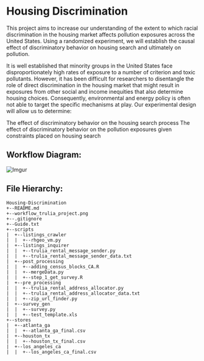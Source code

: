 # Housing Discrimination
This project aims to increase our understanding of the extent to which racial discrimination in the housing market affects pollution exposures across the United States. Using a randomized experiment, we will establish the causal effect of discriminatory behavior on housing search and ultimately on pollution.

It is well established that minority groups in the United States face disproportionately high rates of exposure to a number of criterion and toxic pollutants. However, it has been difficult for researchers to disentangle the role of direct discrimination in the housing market that might result in exposures from other social and income inequities that also determine housing choices.  Consequently, environmental and energy policy is often not able to target the specific mechanisms at play.  Our experimental design will allow us to determine:

The effect of discriminatory behavior on the housing search process
The effect of discriminatory behavior on the pollution exposures given constraints placed on housing search

## Workflow Diagram:
![Imgur](https://i.imgur.com/IM0JEaO.jpg)

## File Hierarchy:
```
Housing-Discrimination
+--README.md
+--workflow_trulia_project.png
+--.gitignore
+--Guide.txt
+--scripts
|  +--listings_crawler
|  |  +--rhgeo_vm.py
|  +--listings_inquirer
|  |  +--trulia_rental_message_sender.py
|  |  +--trulia_rental_message_sender_data.txt
|  +--post_processing
|  |  +--adding_census_blocks_CA.R
|  |  +--mergeData.py
|  |  +--step_1_get_survey.R
|  +--pre_processing
|  |  +--trulia_rental_address_allocator.py
|  |  +--trulia_rental_address_allocator_data.txt
|  |  +--zip_url_finder.py
|  +--survey_gen
|  |  +--survey.py
|  |  +--test_template.xls
+--stores
|  +--atlanta_ga
|  |  +--atlanta_ga_final.csv
|  +--houston_tx
|  |  +--houston_tx_final.csv
|  +--los_angeles_ca
|  |  +--los_angeles_ca_final.csv
```
